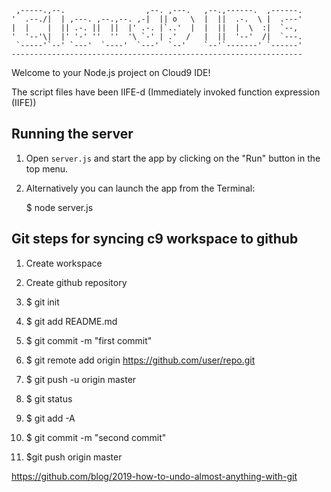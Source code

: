 
     ,-----.,--.                  ,--. ,---.   ,--.,------.  ,------.
    '  .--./|  | ,---. ,--.,--. ,-|  || o   \  |  ||  .-.  \ |  .---'
    |  |    |  || .-. ||  ||  |' .-. |`..'  |  |  ||  |  \  :|  `--, 
    '  '--'\|  |' '-' ''  ''  '\ `-' | .'  /   |  ||  '--'  /|  `---.
     `-----'`--' `---'  `----'  `---'  `--'    `--'`-------' `------'
    ----------------------------------------------------------------- 


Welcome to your Node.js project on Cloud9 IDE!

The script files have been IIFE-d (Immediately invoked function expression (IIFE))

## Running the server

1) Open `server.js` and start the app by clicking on the "Run" button in the top menu.

2) Alternatively you can launch the app from the Terminal:

    $ node server.js

## Git steps for syncing c9 workspace to github

1) Create workspace

2) Create github repository

3) $ git init

4) $ git add README.md

5) $ git commit -m "first commit"

6) $ git remote add origin https://github.com/user/repo.git

7) $ git push -u origin master

8) $ git status

9) $ git add -A

10) $ git commit -m "second commit"

11) $git push origin master

https://github.com/blog/2019-how-to-undo-almost-anything-with-git